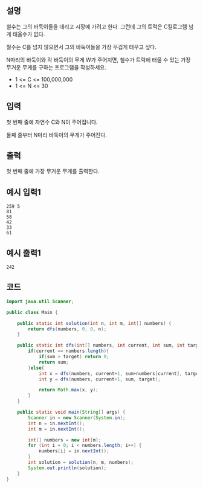 
## 설명
철수는 그의 바둑이들을 데리고 시장에 가려고 한다. 그런데 그의 트럭은 C킬로그램 넘게 태울수가 없다.

철수는 C를 넘지 않으면서 그의 바둑이들을 가장 무겁게 태우고 싶다.

N마리의 바둑이와 각 바둑이의 무게 W가 주어지면, 철수가 트럭에 태울 수 있는 가장 무거운 무게를 구하는 프로그램을 작성하세요.

* 1 <= C <= 100,000,000
* 1 <= N <= 30

## 입력
첫 번째 줄에 자연수 C와 N이 주어집니다.

둘째 줄부터 N마리 바둑이의 무게가 주어진다.

## 출력
첫 번째 줄에 가장 무거운 무게를 출력한다.

## 예시 입력1
```
259 5
81
58
42
33
61
```

## 예시 출력1
```
242
```

## 코드
```java
import java.util.Scanner;

public class Main {

    public static int solution(int n, int m, int[] numbers) {
        return dfs(numbers, 0, 0, n);
    }

    public static int dfs(int[] numbers, int current, int sum, int target){
        if(current == numbers.length){
            if(sum > target) return 0;
            return sum;
        }else{
            int x = dfs(numbers, current+1, sum+numbers[current], target);
            int y = dfs(numbers, current+1, sum, target);

            return Math.max(x, y);
        }
    }

    public static void main(String[] args) {
        Scanner in = new Scanner(System.in);
        int n = in.nextInt();
        int m = in.nextInt();

        int[] numbers = new int[m];
        for (int i = 0; i < numbers.length; i++) {
            numbers[i] = in.nextInt();
        }
        int solution = solution(n, m, numbers);
        System.out.println(solution);
    }
}
```